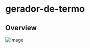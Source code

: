 # gerador-de-termo

## Overview
![image](https://github.com/igaaoo/gerador-de-termo/assets/88206626/83438ad5-2185-437d-bd48-5a6b40220ffe)
